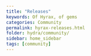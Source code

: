 ```yaml
---
title: "Releases"
keywords: Of Hyrax, of gems
categories: Community
permalink: hyrax-releases.html
folder: hydra/community/
sidebar: home_sidebar
tags: [community]
---
```

